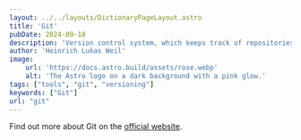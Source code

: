 ```yaml
---
layout: ../../layouts/DictionaryPageLayout.astro
title: 'Git'
pubDate: 2024-09-18
description: 'Version control system, which keeps track of repositories by saving comparable snapshots called commits.'
author: 'Heinrich Lukas Weil'
image:
    url: 'https://docs.astro.build/assets/rose.webp'
    alt: 'The Astro logo on a dark background with a pink glow.'
tags: ["tools", "git", "versioning"]
keywords: ["Git"]
url: "git"
---
```


Find out more about Git on the [official website](https://git-scm.com/).
